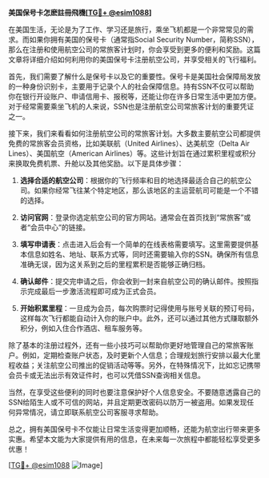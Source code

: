 **美国保号卡怎麽註冊飛機[[TG💪+ @esim1088](https://t.me/s/esim1088)]**

在美国生活，无论是为了工作、学习还是旅行，乘坐飞机都是一个非常常见的需求。而如果你拥有美国的保号卡（通常指Social Security Number，简称SSN），那么在注册和使用航空公司的常旅客计划时，你会享受到更多的便利和奖励。这篇文章将详细介绍如何利用你的美国保号卡注册航空公司，并享受相关的飞行福利。

首先，我们需要了解什么是保号卡以及它的重要性。保号卡是美国社会保障局发放的一种身份识别卡，主要用于记录个人的社会保障信息。持有SSN不仅可以帮助你在银行开设账户、申请信用卡、报税等，还能让你在许多日常生活中更加方便。对于经常需要乘坐飞机的人来说，SSN也是注册航空公司常旅客计划的重要凭证之一。

接下来，我们来看看如何注册航空公司的常旅客计划。大多数主要航空公司都提供免费的常旅客会员资格，比如美联航（United Airlines）、达美航空（Delta Air Lines）、美国航空（American Airlines）等。这些计划旨在通过累积里程或积分来换取免费机票、升舱以及其他奖励。以下是具体步骤：

1. **选择合适的航空公司**：根据你的飞行频率和目的地选择最适合自己的航空公司。如果你经常飞往某个特定地区，那么该地区的主运营航司可能是一个不错的选择。

2. **访问官网**：登录你选定航空公司的官方网站。通常会在首页找到“常旅客”或者“会员中心”的链接。

3. **填写申请表**：点击进入后会有一个简单的在线表格需要填写。这里需要提供基本信息如姓名、地址、联系方式等，同时还需要输入你的SSN。确保所有信息准确无误，因为这关系到之后的里程累积是否能够正确归档。

4. **确认邮件**：提交完申请之后，你会收到一封来自航空公司的确认邮件。按照指示完成最后一步激活流程即可成为正式会员。

5. **开始积累里程**：一旦成为会员，每次购票时记得使用与账号关联的预订号码，这样每次飞行都能自动计入你的账户中。此外，还可以通过其他方式赚取额外积分，例如入住合作酒店、租车服务等。

除了基本的注册过程外，还有一些小技巧可以帮助你更好地管理自己的常旅客账户。例如，定期检查账户状态，及时更新个人信息；合理规划旅行安排以最大化里程收益；关注航空公司推出的促销活动等等。另外，在特殊情况下，比如忘记携带会员卡或无法出示有效证件时，也可以凭借SSN查询相关信息。

当然，在享受这些便利的同时也要注意保护好个人信息安全。不要随意透露自己的SSN给陌生人或不可信的网站，并且定期更改密码以防万一被盗用。如果发现任何异常情况，请立即联系航空公司客服寻求帮助。

总之，拥有美国保号卡不仅能让日常生活变得更加顺畅，还能为航空出行带来更多实惠。希望本文能为大家提供有用的信息，在未来每一次旅程中都能轻松享受更多优惠！

[[TG💪+ @esim1088](https://t.me/s/esim1088) ![Image](https://i.postimg.cc/4NQfJmqS/Snipaste-2025-05-13-00-14-12.png)]